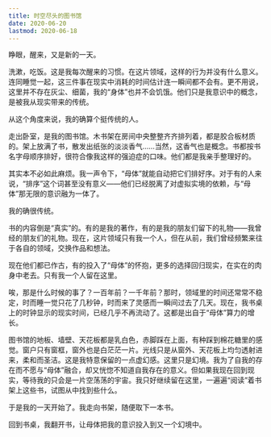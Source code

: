 ```yaml
---
title: 时空尽头的图书馆
date: 2020-06-20
lastmod: 2020-06-18
---
```


睁眼，醒来，又是新的一天。

洗漱，吃饭。这是我每次醒来的习惯。在这片领域，这样的行为并没有什么意义。连同睡觉一起，这三件事在现实中消耗的时间估计连一瞬间都不会有。更不用说，这里并不存在灰尘、细菌，我的“身体”也并不会饥饿。他们只是我意识中的概念，是被我从现实带来的传统。

从这个角度来说，我的确算个挺传统的人。

走出卧室，是我的图书馆。木书架在房间中央整整齐齐排列着，都是胶合板材质的。架上放满了书，散发出纸张的淡淡香气……当然，这香气也是概念。书都按书名字母顺序排好，很符合像我这样的强迫症的口味。他们都是我亲手整理好的。

其实本不必如此麻烦。我一声令下，“母体”就能自动把它们排好序。对于有的人来说，“排序”这个词甚至没有意义——他们已经脱离了对虚拟实境的依赖，与“母体”那无限的意识融为一体了。

我的确很传统。

书的内容倒是“真实”的。有的是我的著作，有的是我的朋友们留下的礼物——我曾经的朋友们的礼物。现在，这片领域只有我一个人，但在从前，我们曾经频繁来往于各自的领域，交换作品和想法。

现在他们都已作古，有的投入了“母体”的怀抱，更多的选择回归现实，在实在的肉身中老去。只有我一个人留在这里。

唉，那是什么时候的事了？一百年前？一千年前？那时，领域里的时间还常常不稳定，时而睡一觉只花了几秒钟，时而来了灵感而一瞬间过去了几天。现在，我书桌上的时钟显示的现实时间，已经几乎不再流动了。这都是出自于“母体”算力的增长。

图书馆的地板、墙壁、天花板都是乳白色，赤脚踩在上面，有种踩到棉花糖里的感觉。窗户只有窗框，窗外也是白茫茫一片。光线只是从窗外、天花板上均匀透射进来，柔和而圣洁。这是我特意保留的一点虚幻感。这里只是幻境。我为了自我的存在而不愿与“母体”融合，却又恍惚不知道自我存在的意义。但如果我现在回到现实，等待我的只会是一片空荡荡的宇宙。我只好继续留在这里，一遍遍“阅读”着书架上这些书，试图从中找到些什么。

于是我的一天开始了。我走向书架，随便取下一本书。

回到书桌，我翻开书，让母体把我的意识投入到又一个幻境中。

